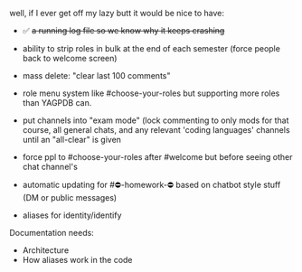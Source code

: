 well, if I ever get off my lazy butt it would be nice to have:
 - ✅ ~~a running log file so we know why it keeps crashing~~
 - ability to strip roles in bulk at the end of each semester (force people back to welcome screen)
 - mass delete: "clear last 100 comments"
 - role menu system like #choose-your-roles but supporting more roles than YAGPDB can.
 - put channels into "exam mode" (lock commenting to only mods for that course, all general chats, and any relevant 'coding languages' channels until an "all-clear" is given
 - force ppl to #choose-your-roles after #welcome but before seeing other chat channel's
 - automatic updating for #⛔-homework-⛔ based on chatbot style stuff (DM or public messages)

 - aliases for identity/identify


Documentation needs:

 - Architecture
 - How aliases work in the code
